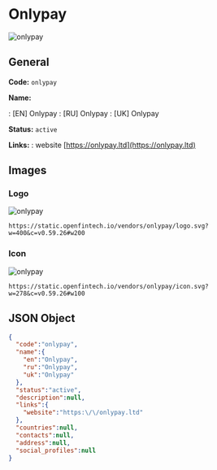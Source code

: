 
# Onlypay 
![onlypay](https://static.openfintech.io/vendors/onlypay/logo.svg?w=400&c=v0.59.26#w200)  

## General 
 
**Code:** `onlypay` 
 
**Name:** 
 
:	[EN] Onlypay 
:	[RU] Onlypay 
:	[UK] Onlypay 
 
**Status:** `active` 
 
**Links:** 
: website [https://onlypay.ltd](https://onlypay.ltd) 
 

## Images 

### Logo 
 
![onlypay](https://static.openfintech.io/vendors/onlypay/logo.svg?w=400&c=v0.59.26#w200)  

```
https://static.openfintech.io/vendors/onlypay/logo.svg?w=400&c=v0.59.26#w200
```  

### Icon 
 
![onlypay](https://static.openfintech.io/vendors/onlypay/icon.svg?w=278&c=v0.59.26#w100)  

```
https://static.openfintech.io/vendors/onlypay/icon.svg?w=278&c=v0.59.26#w100
```  

## JSON Object 

```json
{
  "code":"onlypay",
  "name":{
    "en":"Onlypay",
    "ru":"Onlypay",
    "uk":"Onlypay"
  },
  "status":"active",
  "description":null,
  "links":{
    "website":"https:\/\/onlypay.ltd"
  },
  "countries":null,
  "contacts":null,
  "address":null,
  "social_profiles":null
}
```  
